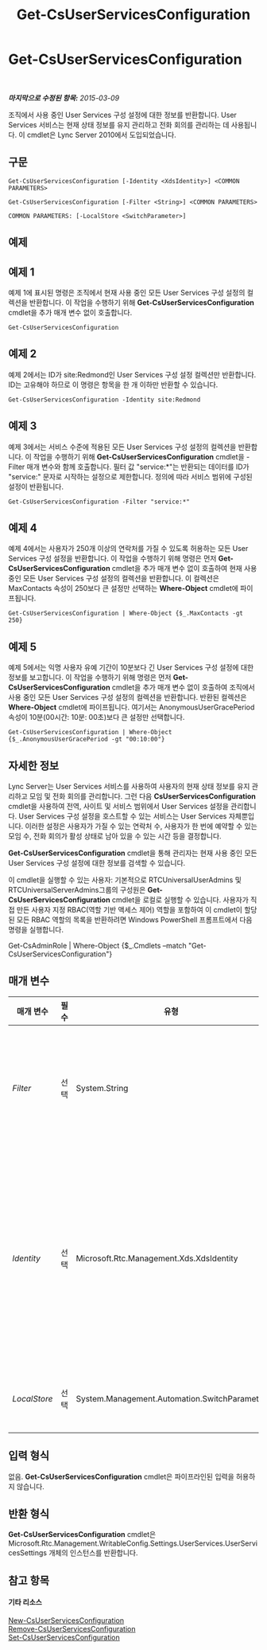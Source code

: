﻿---
title: Get-CsUserServicesConfiguration
TOCTitle: Get-CsUserServicesConfiguration
ms:assetid: 07884f7a-d9f7-4a3f-a5ef-7f4ba71c2769
ms:mtpsurl: https://technet.microsoft.com/ko-kr/library/Gg398133(v=OCS.15)
ms:contentKeyID: 49302710
ms.date: 08/10/2015
mtps_version: v=OCS.15
ms.translationtype: HT
---

# Get-CsUserServicesConfiguration

 

_**마지막으로 수정된 항목:** 2015-03-09_

조직에서 사용 중인 User Services 구성 설정에 대한 정보를 반환합니다. User Services 서비스는 현재 상태 정보를 유지 관리하고 전화 회의를 관리하는 데 사용됩니다. 이 cmdlet은 Lync Server 2010에서 도입되었습니다.

## 구문

    Get-CsUserServicesConfiguration [-Identity <XdsIdentity>] <COMMON PARAMETERS>

    Get-CsUserServicesConfiguration [-Filter <String>] <COMMON PARAMETERS>

    COMMON PARAMETERS: [-LocalStore <SwitchParameter>]

## 예제

## 예제 1

예제 1에 표시된 명령은 조직에서 현재 사용 중인 모든 User Services 구성 설정의 컬렉션을 반환합니다. 이 작업을 수행하기 위해 **Get-CsUserServicesConfiguration** cmdlet을 추가 매개 변수 없이 호출합니다.

    Get-CsUserServicesConfiguration

## 예제 2

예제 2에서는 ID가 site:Redmond인 User Services 구성 설정 컬렉션만 반환합니다. ID는 고유해야 하므로 이 명령은 항목을 한 개 이하만 반환할 수 있습니다.

    Get-CsUserServicesConfiguration -Identity site:Redmond

## 예제 3

예제 3에서는 서비스 수준에 적용된 모든 User Services 구성 설정의 컬렉션을 반환합니다. 이 작업을 수행하기 위해 **Get-CsUserServicesConfiguration** cmdlet을 -Filter 매개 변수와 함께 호출합니다. 필터 값 "service:\*"는 반환되는 데이터를 ID가 "service:" 문자로 시작하는 설정으로 제한합니다. 정의에 따라 서비스 범위에 구성된 설정이 반환됩니다.

    Get-CsUserServicesConfiguration -Filter "service:*"

## 예제 4

예제 4에서는 사용자가 250개 이상의 연락처를 가질 수 있도록 허용하는 모든 User Services 구성 설정을 반환합니다. 이 작업을 수행하기 위해 명령은 먼저 **Get-CsUserServicesConfiguration** cmdlet을 추가 매개 변수 없이 호출하여 현재 사용 중인 모든 User Services 구성 설정의 컬렉션을 반환합니다. 이 컬렉션은 MaxContacts 속성이 250보다 큰 설정만 선택하는 **Where-Object** cmdlet에 파이프됩니다.

    Get-CsUserServicesConfiguration | Where-Object {$_.MaxContacts -gt 250}

## 예제 5

예제 5에서는 익명 사용자 유예 기간이 10분보다 긴 User Services 구성 설정에 대한 정보를 보고합니다. 이 작업을 수행하기 위해 명령은 먼저 **Get-CsUserServicesConfiguration** cmdlet을 추가 매개 변수 없이 호출하여 조직에서 사용 중인 모든 User Services 구성 설정의 컬렉션을 반환합니다. 반환된 컬렉션은 **Where-Object** cmdlet에 파이프됩니다. 여기서는 AnonymousUserGracePeriod 속성이 10분(00시간: 10분: 00초)보다 큰 설정만 선택합니다.

    Get-CsUserServicesConfiguration | Where-Object {$_.AnonymousUserGracePeriod -gt "00:10:00"}

## 자세한 정보

Lync Server는 User Services 서비스를 사용하여 사용자의 현재 상태 정보를 유지 관리하고 모임 및 전화 회의를 관리합니다. 그런 다음 **CsUserServicesConfiguration** cmdlet을 사용하여 전역, 사이트 및 서비스 범위에서 User Services 설정을 관리합니다. User Services 구성 설정을 호스트할 수 있는 서비스는 User Services 자체뿐입니다. 이러한 설정은 사용자가 가질 수 있는 연락처 수, 사용자가 한 번에 예약할 수 있는 모임 수, 전화 회의가 활성 상태로 남아 있을 수 있는 시간 등을 결정합니다.

**Get-CsUserServicesConfiguration** cmdlet을 통해 관리자는 현재 사용 중인 모든 User Services 구성 설정에 대한 정보를 검색할 수 있습니다.

이 cmdlet을 실행할 수 있는 사용자: 기본적으로 RTCUniversalUserAdmins 및 RTCUniversalServerAdmins그룹의 구성원은 **Get-CsUserServicesConfiguration** cmdlet을 로컬로 실행할 수 있습니다. 사용자가 직접 만든 사용자 지정 RBAC(역할 기반 액세스 제어) 역할을 포함하여 이 cmdlet이 할당된 모든 RBAC 역할의 목록을 반환하려면 Windows PowerShell 프롬프트에서 다음 명령을 실행합니다.

Get-CsAdminRole | Where-Object {$\_.Cmdlets –match "Get-CsUserServicesConfiguration"}

## 매개 변수


<table>
<colgroup>
<col style="width: 25%" />
<col style="width: 25%" />
<col style="width: 25%" />
<col style="width: 25%" />
</colgroup>
<thead>
<tr class="header">
<th>매개 변수</th>
<th>필수</th>
<th>유형</th>
<th>설명</th>
</tr>
</thead>
<tbody>
<tr class="odd">
<td><p><em>Filter</em></p></td>
<td><p>선택</p></td>
<td><p>System.String</p></td>
<td><p>User Services 구성 설정의 컬렉션을 하나 이상 검색할 때 와일드카드를 활용하는 데 사용됩니다. 예를 들어 사이트 범위에서 구성된 모든 설정을 반환하려면 -Filter &quot;site:*&quot; 구문을 사용하고, 서비스 범위에서 구성된 모든 설정을 반환하려면 -Filter &quot;service:*&quot; 구문을 사용합니다.</p></td>
</tr>
<tr class="even">
<td><p><em>Identity</em></p></td>
<td><p>선택</p></td>
<td><p>Microsoft.Rtc.Management.Xds.XdsIdentity</p></td>
<td><p>반환할 User Services 구성 설정에 대한 고유한 식별자입니다. 전역 설정을 반환하려면 -Identity global 구문을 사용합니다. 사이트 범위에 구성된 설정을 반환하려면 -Identity site:Redmond와 유사한 구문을 사용합니다. 서비스 수준에서 설정을 반환하려면 -Identity service:UserServer:atl-cs-001.litwareinc.com과 유사한 구문을 사용합니다.</p>
<p>이 매개 변수가 생략된 경우 <strong>Get-CsUserServicesConfiguration</strong> cmdlet은 현재 조직에서 사용 중인 모든 User Services 구성 설정을 반환합니다.</p></td>
</tr>
<tr class="odd">
<td><p><em>LocalStore</em></p></td>
<td><p>선택</p></td>
<td><p>System.Management.Automation.SwitchParameter</p></td>
<td><p>중앙 관리 저장소 자체가 아니라 중앙 관리 저장소의 로컬 복제본에서 User Services 구성 데이터를 검색합니다.</p></td>
</tr>
</tbody>
</table>


## 입력 형식

없음. **Get-CsUserServicesConfiguration** cmdlet은 파이프라인된 입력을 허용하지 않습니다.

## 반환 형식

**Get-CsUserServicesConfiguration** cmdlet은 Microsoft.Rtc.Management.WritableConfig.Settings.UserServices.UserServicesSettings 개체의 인스턴스를 반환합니다.

## 참고 항목

#### 기타 리소스

[New-CsUserServicesConfiguration](new-csuserservicesconfiguration.md)  
[Remove-CsUserServicesConfiguration](remove-csuserservicesconfiguration.md)  
[Set-CsUserServicesConfiguration](set-csuserservicesconfiguration.md)

